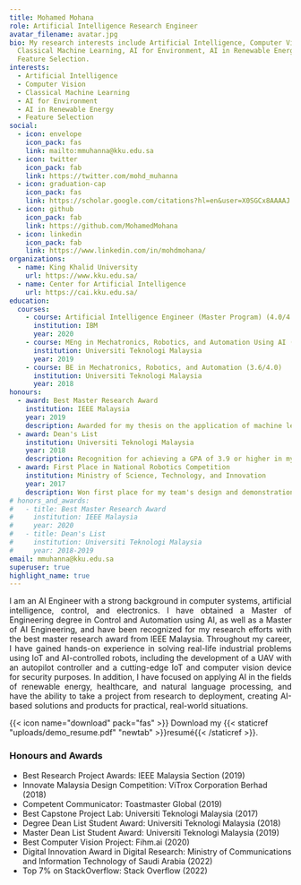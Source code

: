 ```yaml
---
title: Mohamed Mohana
role: Artificial Intelligence Research Engineer
avatar_filename: avatar.jpg
bio: My research interests include Artificial Intelligence, Computer Vision,
  Classical Machine Learning, AI for Environment, AI in Renewable Energy,
  Feature Selection.
interests:
  - Artificial Intelligence
  - Computer Vision
  - Classical Machine Learning
  - AI for Environment
  - AI in Renewable Energy
  - Feature Selection
social:
  - icon: envelope
    icon_pack: fas
    link: mailto:mmuhanna@kku.edu.sa
  - icon: twitter
    icon_pack: fab
    link: https://twitter.com/mohd_muhanna
  - icon: graduation-cap
    icon_pack: fas
    link: https://scholar.google.com/citations?hl=en&user=X0SGCx8AAAAJ
  - icon: github
    icon_pack: fab
    link: https://github.com/MohamedMohana
  - icon: linkedin
    icon_pack: fab
    link: https://www.linkedin.com/in/mohdmohana/
organizations:
  - name: King Khalid University
    url: https://www.kku.edu.sa/
  - name: Center for Artificial Intelligence
    url: https://cai.kku.edu.sa/
education:
  courses:
    - course: Artificial Intelligence Engineer (Master Program) (4.0/4.0)
      institution: IBM
      year: 2020
    - course: MEng in Mechatronics, Robotics, and Automation Using AI (3.9/4.0)
      institution: Universiti Teknologi Malaysia
      year: 2019
    - course: BE in Mechatronics, Robotics, and Automation (3.6/4.0)
      institution: Universiti Teknologi Malaysia
      year: 2018
honours:
  - award: Best Master Research Award
    institution: IEEE Malaysia
    year: 2019
    description: Awarded for my thesis on the application of machine learning in industrial control systems.
  - award: Dean's List
    institution: Universiti Teknologi Malaysia
    year: 2018
    description: Recognition for achieving a GPA of 3.9 or higher in my coursework.
  - award: First Place in National Robotics Competition
    institution: Ministry of Science, Technology, and Innovation
    year: 2017
    description: Won first place for my team's design and demonstration of a humanoid robot.
# honors_and_awards:
#   - title: Best Master Research Award
#     institution: IEEE Malaysia
#     year: 2020
#   - title: Dean's List
#     institution: Universiti Teknologi Malaysia
#     year: 2018-2019
email: mmuhanna@kku.edu.sa
superuser: true
highlight_name: true
---
```



<p align="justify">
I am an AI Engineer with a strong background in computer systems, artificial intelligence, control, and electronics. I have obtained a Master of Engineering degree in Control and Automation using AI, as well as a Master of AI Engineering, and have been recognized for my research efforts with the best master research award from IEEE Malaysia. Throughout my career, I have gained hands-on experience in solving real-life industrial problems using IoT and AI-controlled robots, including the development of a UAV with an autopilot controller and a cutting-edge IoT and computer vision device for security purposes. In addition, I have focused on applying AI in the fields of renewable energy, healthcare, and natural language processing, and have the ability to take a project from research to deployment, creating AI-based solutions and products for practical, real-world situations.
</p>

{{< icon name="download" pack="fas" >}} Download my {{< staticref "uploads/demo_resume.pdf" "newtab" >}}resumé{{< /staticref >}}.

<!-- <h3>Honours and Awards</h3>
<ul>
  <li><strong>Best Master Research Award</strong>: <span style="font-size: smaller">IEEE Malaysia</span> (2019)</li>
  <li><strong>Dean's List</strong>: <span style="font-size: smaller">Universiti Teknologi Malaysia</span> (2018)</li>
  <li><strong>First Place in National Robotics Competition</strong>: <span style="font-size: smaller">Ministry of Science, Technology, and Innovation</span> (2017)</li>
</ul> -->

<h3>Honours and Awards</h3>
<ul>
  <li>Best Research Project Awards: IEEE Malaysia Section (2019)</li>
  <li>Innovate Malaysia Design Competition: ViTrox Corporation Berhad (2018)</li>
  <li>Competent Communicator: Toastmaster Global (2019)</li>
  <li>Best Capstone Project Lab: Universiti Teknologi Malaysia (2017)</li>
  <li>Degree Dean List Student Award: Universiti Teknologi Malaysia (2018)</li>
  <li>Master Dean List Student Award: Universiti Teknologi Malaysia (2019)</li>
  <li>Best Computer Vision Project: Fihm.ai (2020)</li>
  <li>Digital Innovation Award in Digital Research: Ministry of Communications and Information Technology of Saudi Arabia (2022)</li>
  <li>Top 7% on StackOverflow: Stack Overflow (2022)</li>
</ul>




